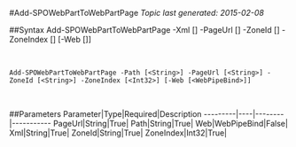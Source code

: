 #Add-SPOWebPartToWebPartPage
*Topic last generated: 2015-02-08*


##Syntax
    Add-SPOWebPartToWebPartPage -Xml [<String>] -PageUrl [<String>] -ZoneId [<String>] -ZoneIndex [<Int32>] [-Web [<WebPipeBind>]]

&nbsp;

    Add-SPOWebPartToWebPartPage -Path [<String>] -PageUrl [<String>] -ZoneId [<String>] -ZoneIndex [<Int32>] [-Web [<WebPipeBind>]]

&nbsp;

##Parameters
Parameter|Type|Required|Description
---------|----|--------|-----------
PageUrl|String|True|
Path|String|True|
Web|WebPipeBind|False|
Xml|String|True|
ZoneId|String|True|
ZoneIndex|Int32|True|
